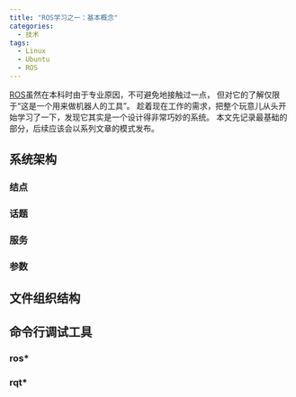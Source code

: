 ```yaml
---
title: "ROS学习之一：基本概念"
categories:
  - 技术
tags:
  - Linux
  - Ubuntu
  - ROS
---
```


[ROS](https://www.ros.org/)虽然在本科时由于专业原因，不可避免地接触过一点，
但对它的了解仅限于“这是一个用来做机器人的工具”。
趁着现在工作的需求，把整个玩意儿从头开始学习了一下，发现它其实是一个设计得非常巧妙的系统。
本文先记录最基础的部分，后续应该会以系列文章的模式发布。

## 系统架构

### 结点

### 话题

### 服务

### 参数

## 文件组织结构

## 命令行调试工具

### ros*

### rqt*